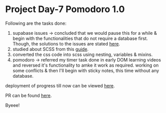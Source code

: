 # Project Day-7 Pomodoro 1.0

Following are the tasks done:

1. supabase issues -> concluded that we would pause this for a while & begin with the functionalities that do not require a database first. Though, the solutions to the issues are stated [here](https://supabase.com/docs/guides/platform/troubleshooting#under-provisioned-resources).
2. studied about SCSS from this [guide](https://blog.logrocket.com/the-definitive-guide-to-scss/).
3. converted the css code into scss using nesting, variables & mixins.
4. pomodoro -> referred my timer task done in early DOM learning videos and reversed it's functionality to amke it work as required. working on some conflicts & then I'll begin with sticky notes, this time without any database.

deployment of progress till now can be viewed [here](https://deploy-preview-8--luxury-hotteok-fb50c4.netlify.app/pages/pomodoro.html).

PR can be found [here](https://github.com/jazzcodes/ProductivityZap/pull/8).

Byeee!
